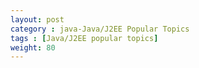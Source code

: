 ```yaml
---
layout: post
category : java-Java/J2EE Popular Topics
tags : [Java/J2EE popular topics]
weight: 80
---
```

